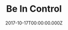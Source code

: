 ---
title: Be In Control
articlename: >-
  Effect of Financial Incentives on Glucose Monitoring Adherence and Glycemic Control Among Adolescents and Young Adults With Type 1 Diabetes
date: 2017-10-17T00:00:00.000Z
summary: >-
  In a randomized clinical trial including 90 adolescents and young adults with poorly controlled type 1 diabetes, daily financial incentives improved glucose monitoring in the intervention group (50.0%) vs the control group (18.9%) but did not affect their glycemic control. Financial incentives showed promise for improving glucose monitoring behaviors among adolescents and young adults with type 1 diabetes
authors: >-
  Charlene A. Wong, MD, MSHP; Victoria A. Miller, PhD; Kathryn Murphy, PhD; Dylan Small, PhD; Carol A. Ford, MD; Steven M. Willi, MD; Jordyn Feingold, MAPP; Alexander Morris, BS; Yoonhee P. Ha, MSc, MPhil; Jingsan Zhu, MS, MBA2; Wenli Wang, MS2; Mitesh S. Patel, MD, MBA, MS2
externallink: 'https://jamanetwork.com/journals/jamapediatrics/article-abstract/2657311'
journal: JAMA Pediatr.
---